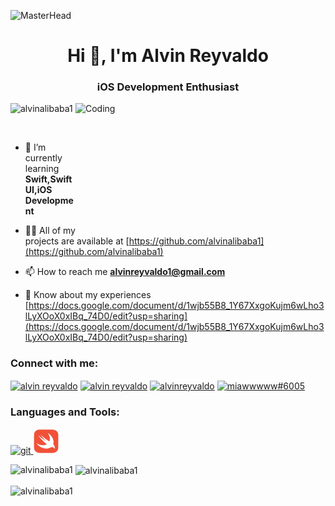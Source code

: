 ![MasterHead](https://www.apple.com/newsroom/images/product/app-store/apple_wwdc-app-developer-academy_hero_05112021_big.gif.large.gif)
<h1 align="center">Hi 👋, I'm Alvin Reyvaldo</h1>
<h3 align="center">iOS Development Enthusiast</h3>
<img align="right" alt="Coding" width="400" height="200" src="https://camo.githubusercontent.com/f6a2c625bbd9c52c6847d8368066acb566beb36e08b157577a34d070d03078bf/68747470733a2f2f692e696d6775722e636f6d2f7051574937676e2e676966">

<p align="left"> <img src="https://komarev.com/ghpvc/?username=alvinalibaba1&label=Profile%20views&color=0e75b6&style=flat" alt="alvinalibaba1" /> </p>

<p align="left"> <a href="https://twitter.com/" target="blank"><img src="https://img.shields.io/twitter/follow/?logo=twitter&style=for-the-badge" alt="" /></a> </p>

- 🌱 I’m currently learning **Swift,SwiftUI,iOS Development**

- 👨‍💻 All of my projects are available at [https://github.com/alvinalibaba1](https://github.com/alvinalibaba1)

- 📫 How to reach me **alvinreyvaldo1@gmail.com**

- 📄 Know about my experiences [https://docs.google.com/document/d/1wjb55B8_1Y67XxgoKujm6wLho3lLyXOoX0xIBq_74D0/edit?usp=sharing](https://docs.google.com/document/d/1wjb55B8_1Y67XxgoKujm6wLho3lLyXOoX0xIBq_74D0/edit?usp=sharing)

<h3 align="left">Connect with me:</h3>
<p align="left">
<a href="https://linkedin.com/in/alvin reyvaldo" target="blank"><img align="center" src="https://raw.githubusercontent.com/rahuldkjain/github-profile-readme-generator/master/src/images/icons/Social/linked-in-alt.svg" alt="alvin reyvaldo" height="30" width="40" /></a>
<a href="https://fb.com/alvin reyvaldo" target="blank"><img align="center" src="https://raw.githubusercontent.com/rahuldkjain/github-profile-readme-generator/master/src/images/icons/Social/facebook.svg" alt="alvin reyvaldo" height="30" width="40" /></a>
<a href="https://instagram.com/alvinreyvaldo" target="blank"><img align="center" src="https://raw.githubusercontent.com/rahuldkjain/github-profile-readme-generator/master/src/images/icons/Social/instagram.svg" alt="alvinreyvaldo" height="30" width="40" /></a>
<a href="https://discord.gg/miawwwww#6005" target="blank"><img align="center" src="https://raw.githubusercontent.com/rahuldkjain/github-profile-readme-generator/master/src/images/icons/Social/discord.svg" alt="miawwwww#6005" height="30" width="40" /></a>
</p>

<h3 align="left">Languages and Tools:</h3>
<p align="left"> <a href="https://git-scm.com/" target="_blank" rel="noreferrer"> <img src="https://www.vectorlogo.zone/logos/git-scm/git-scm-icon.svg" alt="git" width="40" height="40"/> </a> <a href="https://developer.apple.com/swift/" target="_blank" rel="noreferrer"> <img src="https://raw.githubusercontent.com/devicons/devicon/master/icons/swift/swift-original.svg" alt="swift" width="40" height="40"/> </a> </p>

<p><img align="left" src="https://github-readme-stats.vercel.app/api/top-langs?username=alvinalibaba1&show_icons=true&locale=en&layout=compact" alt="alvinalibaba1" /></p>

<p>&nbsp;<img align="center" src="https://github-readme-stats.vercel.app/api?username=alvinalibaba1&show_icons=true&locale=en" alt="alvinalibaba1" /></p>

<p><img align="center" src="https://github-readme-streak-stats.herokuapp.com/?user=alvinalibaba1&" alt="alvinalibaba1" /></p>

